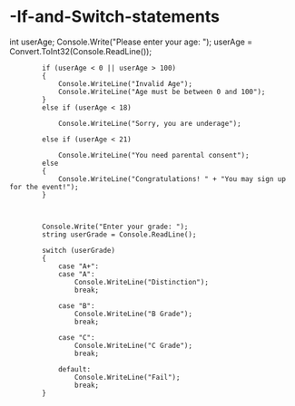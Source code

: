 # -If-and-Switch-statements









int userAge;
            Console.Write("Please enter your age: ");
            userAge = Convert.ToInt32(Console.ReadLine());

            if (userAge < 0 || userAge > 100)
            {
                Console.WriteLine("Invalid Age");
                Console.WriteLine("Age must be between 0 and 100");
            }
            else if (userAge < 18)

                Console.WriteLine("Sorry, you are underage");

            else if (userAge < 21)

                Console.WriteLine("You need parental consent");
            else
            {
                Console.WriteLine("Congratulations! " + "You may sign up for the event!"); 
            }

    

            Console.Write("Enter your grade: ");
            string userGrade = Console.ReadLine();

            switch (userGrade)
            {
                case "A+":
                case "A":
                    Console.WriteLine("Distinction");
                    break;

                case "B":
                    Console.WriteLine("B Grade");
                    break;

                case "C":
                    Console.WriteLine("C Grade");
                    break;

                default:
                    Console.WriteLine("Fail");
                    break;
            }
  
